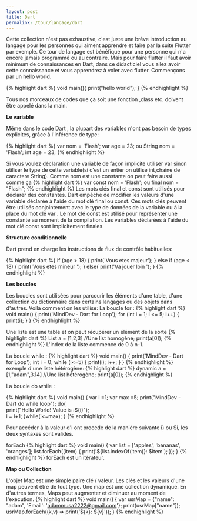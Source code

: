 ```yaml
---
layout: post
title: Dart
permalink: /tour/langage/dart
---
```


Cette collection n'est pas exhaustive, c'est juste une brève introduction au langage pour les personnes qui aiment apprendre et faire par la suite Flutter par exemple. Ce tour de langage est bénéfique pour une personne qui n'a encore jamais programmé ou au contraire. Mais pour faire flutter il faut avoir minimum de connaissances en Dart, dans ce didacticiel vous allez avoir cette connaissance et vous apprendrez à voler avec flutter.
Commençons par un hello world.

{% highlight dart %}
void main(){
    print("hello world");
}
{% endhighlight %}

Tous nos morceaux de codes que ça soit une fonction ,class etc. doivent être appelé dans la main.

**Le variable**

Même dans le code Dart , la plupart des variables n'ont pas besoin de types explicites, grâce à l'inférence de type:

{% highlight dart %}
var nom = 'Flash';
var age = 23;
ou 
String nom = 'Flash';
int age = 23;
{% endhighlight %}

Si vous voulez déclaration une variable de façon implicite utiliser var sinon utiliser le type de cette variable(si c'est un entier on utilise int,chaine de caractere String).
Comme nom est une constante on peut faire aussi comme ça 
{% highlight dart %}
var const nom = 'Flash';
ou
final nom = "Flash";
{% endhighlight %}
Les mots clés final et const sont utilisés pour déclarer des constantes. Dart empêche de modifier les valeurs d'une variable déclarée à l'aide du mot clé final ou const. Ces mots clés peuvent être utilisés conjointement avec le type de données de la variable ou à la place du mot clé var .
Le mot clé const est utilisé pour représenter une constante au moment de la compilation. Les variables déclarées à l'aide du mot clé const sont implicitement finales.

**Structure conditionnelle**

Dart prend en charge les instructions de flux de contrôle habituelles:

{% highlight dart %}
if (age > 18) {
  print('Vous etes majeur');
} else if (age < 18) {
  print('Vous etes mineur ');
}
else{
    print('Va jouer loin ');
}
{% endhighlight %}

**Les boucles**

Les boucles sont utilisées pour parcourir les éléments d'une table, d'une collection ou dictionnaire dans certains langages ou des objets dans d'autres. Voilà comment on les utilise:
La boucle for :
{% highlight dart %}
void main() {
  print('MindDev - Dart for Loop');
  for (int i = 1; i <= 5; i++) {
    print(i);
  }
}
{% endhighlight %}

Une liste est une table et on peut récupérer un élément de la sorte
{% highlight dart %}
List a = [1,2,3] //Une list homogène;
print(a[0]);
{% endhighlight %}
L'index de la liste commence de 0 à n-1.

La boucle while :
{% highlight dart %}
void main() {
  print('MindDev - Dart for Loop');
  int i = 0;
  while (i<=5) {
    print(i);
    i++;
  }
}
{% endhighlight %}
exemple d'une liste hétérogène:
{% highlight dart %}
  dynamic a = [1,"adam",3.14] //Une list hétérogène;
  print(a[0]);
{% endhighlight %}

La boucle do while :

{% highlight dart %}
void main()
{
    var i =1;
    var max =5;
    print("MindDev - Dart do while loop");
    do{      
        print("Hello World! Value is :${i}");  
        i = i+1;
    }while(i<=max);
}
{% endhighlight %}

Pour accéder à la valeur d'i ont procede de la manière suivante i} ou $i, les deux syntaxes sont valides.

forEach
{% highlight dart %}
void main() {
  var list = ['apples', 'bananas', 'oranges'];
  list.forEach((item) {
    print('${list.indexOf(item)}: $item');
  });
}
{% endhighlight %}
forEach est un itérateur.

**Map ou Collection**

L'objet Map est une simple paire clé / valeur. Les clés et les valeurs d'une map peuvent être de tout type. Une map est une collection dynamique. En d'autres termes, Maps peut augmenter et diminuer au moment de l'exécution.
{% highlight dart %}
  void main() { 
    var usrMap = {"name": "adam", 'Email': 'adammusa2222@gmail.com'};
    print(usrMap["name"]); 
    usrMap.forEach((k,v) => print('${k}: ${v}')); 
  } 
{% endhighlight %}